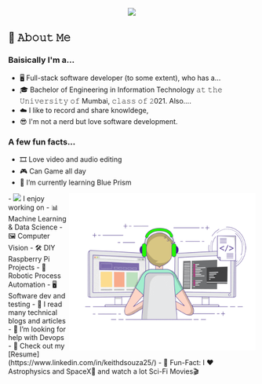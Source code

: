 <p align="center">
    <img src="https://github.com/KeithDsouza25/KeithDsouza25//raw/main/assets/final.gif">
  </p>
<!--
<!--
-->

## 📖 𝙰𝚋𝚘𝚞𝚝 𝙼𝚎

### Baisically I'm a...

- 🖥️ Full-stack software developer (to some extent), who has a... 
- 🎓 Bachelor of Engineering in Information Technology 𝚊𝚝 𝚝𝚑𝚎 𝚄𝚗𝚒𝚟𝚎𝚛𝚜𝚒𝚝𝚢 𝚘𝚏 Mumbai, 𝚌𝚕𝚊𝚜𝚜 𝚘𝚏 𝟸021. Also....
- ☁️ I like to record and share knowldege, 
- 😎 I'm not a nerd but love software development.

### A few fun facts...

- 🎞️  Love video and audio editing
- 🎮  Can Game all day
- 🌱 I’m currently learning Blue Prism
<img width="380" height="320" src="https://github.com/KeithDsouza25/KeithDsouza25//raw/main/assets/coder.gif" align=right>
- <img src="https://media.giphy.com/media/WUlplcMpOCEmTGBtBW/giphy.gif" width="20">  I enjoy working on
  - 📊 Machine Learning & Data Science
  - 🖼  Computer Vision
  - 🛠  DIY Raspberry Pi Projects
  - 🤖 Robotic Process Automation
  - 🖥️ Software dev and testing
- 📝 I read many technical blogs and articles
- 🤔 I’m looking for help with Devops
- 📙 Check out my [Resume](https://www.linkedin.com/in/keithdsouza25/)
- 🎉 Fun-Fact: I ❤️ Astrophysics and SpaceX🚀 and watch a lot Sci-Fi Movies🎬
